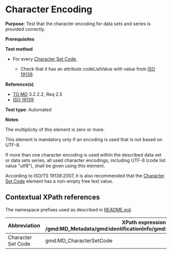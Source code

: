 # Character Encoding

**Purpose**: Test that the character encoding for data sets and series is provided correctly.

**Prerequisites**

**Test method**

* For every [Character Set Code](#characterSetCode),

    * Check that it has an attribute codeListValue with value from [ISO 19139](http://standards.iso.org/iso/19139/resources/).

**Reference(s)**	 
* [TG MD](./README.md#ref_TG_MD) 3.2.2.2, Req 2.5
* [ISO 19139](http://standards.iso.org/iso/19139/resources/)

**Test type**: Automated

**Notes**

The multiplicity of this element is zero or more.

This element is mandatory only if an encoding is used that is not based on UTF-8.

If more than one character encoding is used within the described data set or data sets series, all used character 
encodings, including UTF-8 (code list value "utf8"), shall be given using this element.

According to ISO/TS 19139:2007, it is also recommended that the [Character Set Code](#characterSetCode) element has a non-empty free text value.

## Contextual XPath references

The namespace prefixes used as described in [README.md](./README.md#namespaces).

Abbreviation                                   |  XPath expression (relative to /gmd:MD_Metadata/gmd:identificationInfo/gmd:MD_DataIdentification/gmd:characterSet)
-----------------------------------------------| ------------------------------------------------------------------
<a name="characterSetCode"></a> Character Set Code | gmd:MD_CharacterSetCode
